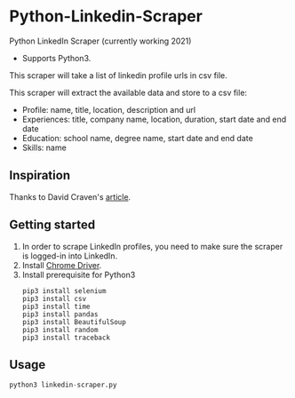 # Python-Linkedin-Scraper
Python LinkedIn Scraper (currently working 2021)
* Supports Python3. 

This scraper will take a list of linkedin profile urls in csv file. 

This scraper will extract the available data and store to a csv file:
* Profile: name, title, location, description and url
* Experiences: title, company name, location, duration, start date and end date
* Education: school name, degree name, start date and end date
* Skills: name

## Inspiration
Thanks to David Craven's [article](https://www.linkedin.com/pulse/how-easy-scraping-data-from-linkedin-profiles-david-craven/).

## Getting started

1. In order to scrape LinkedIn profiles, you need to make sure the scraper is logged-in into LinkedIn. 
2. Install [Chrome Driver](https://sites.google.com/a/chromium.org/chromedriver/downloads).
3. Install prerequisite for Python3
    ```
    pip3 install selenium
    pip3 install csv
    pip3 install time
    pip3 install pandas
    pip3 install BeautifulSoup
    pip3 install random
    pip3 install traceback
    ```
    
## Usage
 ```Python
 python3 linkedin-scraper.py
 ```
